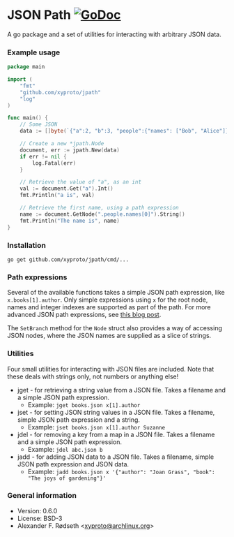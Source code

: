 # JSON Path [![GoDoc](https://godoc.org/github.com/xyproto/jpath?status.svg)](http://godoc.org/github.com/xyproto/jpath)

A go package and a set of utilities for interacting with arbitrary JSON data.

### Example usage

~~~go
package main

import (
    "fmt"
    "github.com/xyproto/jpath"
    "log"
)

func main() {
    // Some JSON
    data := []byte(`{"a":2, "b":3, "people":{"names": ["Bob", "Alice"]}}`)

    // Create a new *jpath.Node
    document, err := jpath.New(data)
    if err != nil {
        log.Fatal(err)
    }

    // Retrieve the value of "a", as an int
    val := document.Get("a").Int()
    fmt.Println("a is", val)

    // Retrieve the first name, using a path expression
    name := document.GetNode(".people.names[0]").String()
    fmt.Println("The name is", name)
}
~~~

### Installation

    go get github.com/xyproto/jpath/cmd/...

### Path expressions

Several of the available functions takes a simple JSON path expression, like `x.books[1].author`. Only simple expressions using `x` for the root node, names and integer indexes are supported as part of the path. For more advanced JSON path expressions, see [this blog post](http://goessner.net/articles/JsonPath/).

The `SetBranch` method for the `Node` struct also provides a way of accessing JSON nodes, where the JSON names are supplied as a slice of strings.

### Utilities

Four small utilities for interacting with JSON files are included. Note that these deals with strings only, not numbers or anything else!

* jget - for retrieving a string value from a JSON file. Takes a filename and a simple JSON path expression.
  * Example: `jget books.json x[1].author`
* jset - for setting JSON string values in a JSON file. Takes a filename, simple JSON path expression and a string.
  * Example: `jset books.json x[1].author Suzanne`
* jdel - for removing a key from a map in a JSON file. Takes a filename and a simple JSON path expression.
  * Example: `jdel abc.json b`
* jadd - for adding JSON data to a JSON file. Takes a filename, simple JSON path expression and JSON data.
  * Example: `jadd books.json x '{"author": "Joan Grass", "book": "The joys of gardening"}'`

### General information

* Version: 0.6.0
* License: BSD-3
* Alexander F. Rødseth &lt;xyproto@archlinux.org&gt;
